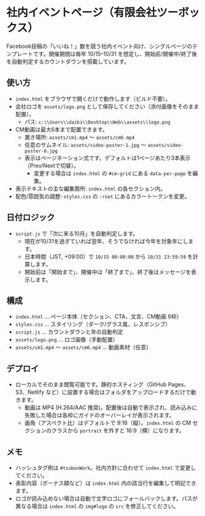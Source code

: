 # 社内イベントページ（有限会社ツーボックス）

Facebook投稿の「いいね！」数を競う社内イベント向け、シングルページのテンプレートです。開催期間は毎年 10/15–10/31 を想定し、開始前/開催中/終了後を自動判定するカウントダウンを搭載しています。

## 使い方

- `index.html` をブラウザで開くだけで動作します（ビルド不要）。
- 会社ロゴを `assets/logo.png` として保存してください（添付画像をそのまま配置）。
  - パス: `c:\\Users\\daiki\\Desktop\\Web\\assets\\logo.png`
- CM動画は最大6本まで配置できます。
  - 置き場所: `assets/cm1.mp4` ～ `assets/cm6.mp4`
  - 任意のサムネイル: `assets/video-poster-1.jpg` ～ `assets/video-poster-6.jpg`
  - 表示はページネーション式です。デフォルトは1ページあたり3本表示（Prev/Nextで切替）。
    - 変更する場合は `index.html` の `#cm-grid` にある `data-per-page` を編集。
- 表示テキストの主な編集箇所: `index.html` の各セクション内。
- 配色/雰囲気の調整: `styles.css` の `:root` にあるカラートークンを変更。

## 日付ロジック

- `script.js` で「次に来る10月」を自動判定します。
  - 現在が10/31を過ぎていれば翌年、そうでなければ今年を対象年にします。
  - 日本時間（JST, +09:00）で `10/15 00:00:00` から `10/31 23:59:59` を計算します。
  - 開始前は「開始まで」、開催中は「終了まで」、終了後はメッセージを表示します。

## 構成

- `index.html` … ページ本体（セクション、CTA、文言、CM動画 6枠）
- `styles.css` … スタイリング（ダーク/グラス風、レスポンシブ）
- `script.js` … カウントダウンと年の自動判定
- `assets/logo.png` … ロゴ画像（手動配置）
- `assets/cm1.mp4` ～ `assets/cm6.mp4` … 動画素材（任意）

## デプロイ

- ローカルでそのまま閲覧可能です。静的ホスティング（GitHub Pages、S3、Netlify など）に設置する場合はフォルダをアップロードするだけで動きます。
  - 動画は MP4 (H.264/AAC 推奨)。配置後は自動で表示され、読み込みに失敗した場合は各枠にガイドのオーバーレイが表示されます。
  - 画角（アスペクト比）はデフォルトで 9:16（縦）。`index.html` の CM セクションのクラスから `portrait` を外すと 16:9（横）になります。

## メモ

- ハッシュタグ例は `#tsuboxWork`。社内方針に合わせて `index.html` で変更してください。
- 表彰内容（ボーナス額など）は `index.html` 内の該当行を編集して明記できます。
- ロゴが読み込めない場合は自動で文字ロゴにフォールバックします。パスが異なる場合は `index.html` の `img#logo` の `src` を修正してください。
